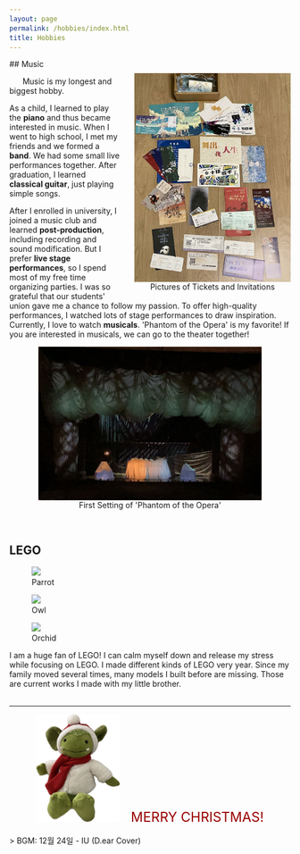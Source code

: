 ```yaml
---
layout: page
permalink: /hobbies/index.html
title: Hobbies
---
```

<audio autoplay loop hidden>
  <source src="/audio/12.24.MP3" type="audio/mp3">
  Your browser does not support the audio element.
</audio>
## Music
<body>
   <figure style="text-align: center; float: right; margin: 25px 0 10px 25px;">
    <img src="/images/tickets.jpg" width="280" style="display: block;">
    <figcaption>Pictures of Tickets and Invitations</figcaption>
  </figure>
</body>

&nbsp;&nbsp;&nbsp;&nbsp;&nbsp;&nbsp;Music is my longest and biggest hobby. <br>

As a child, I learned to play the **piano** and thus became interested in music. When I went to high school, I met my friends and we formed a **band**. We had some small live performances together. After graduation, I learned **classical guitar**, just playing simple songs.

After I enrolled in university, I joined a music club and learned **post-production**, including recording and sound modification. But I prefer **live stage performances**, so I spend most of my free time organizing parties. I was so grateful that our students' union gave me a chance to follow my passion. To offer high-quality performances, I watched lots of stage performances to draw inspiration. Currently, I love to watch **musicals**. 'Phantom of the Opera' is my favorite! If you are interested in musicals, we can go to the theater together!


<body>
   <figure style="text-align: center;">
    <img src="/images/phantom.jpg" width="400" style="display: block; margin: 0 auto;">
    <figcaption>First Setting of 'Phantom of the Opera'</figcaption>
  </figure>
</body>

<br>

## LEGO

<body>
   <div class="third">
      <figure>
         <img src="/images/parrot.jpg">
         <figcaption>Parrot</figcaption>
      </figure>
      <figure>
         <img src="/images/owl.jpg">
         <figcaption>Owl</figcaption>
      </figure>
      <figure>
         <img src="/images/flower.jpg">
         <figcaption>Orchid</figcaption>
      </figure>
   </div>
</body>

I am a huge fan of LEGO! I can calm myself down and release my stress while focusing on LEGO. I made different kinds of LEGO very year. Since my family moved several times, many models I built before are missing. Those are current works I made with my little brother.
<br>
<br>

---

<center>
    <img src="/images/christmas.jpg" width="150" height="auto">
    &nbsp;&nbsp;&nbsp;&nbsp;<font color="#990000" size="5" >MERRY CHRISTMAS!</font>
  </center>

<br>
> BGM: 12월 24일 - IU (D.ear Cover)
